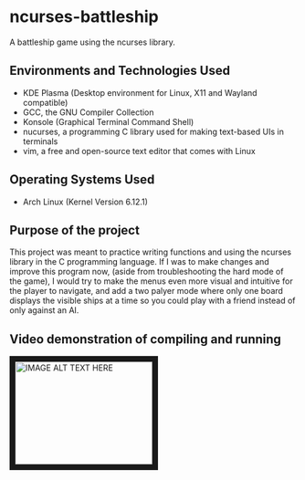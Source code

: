 # ncurses-battleship
A battleship game using the ncurses library.

<h2>Environments and Technologies Used</h2>

- KDE Plasma (Desktop environment for Linux, X11 and Wayland compatible)
- GCC, the GNU Compiler Collection
- Konsole (Graphical Terminal Command Shell)
- nucurses, a programming C library used for making text-based UIs in terminals
- vim, a free and open-source text editor that comes with Linux
<!-- vimtutor is your best friend -->

<h2>Operating Systems Used </h2>

- Arch Linux (Kernel Version 6.12.1)

<h2> Purpose of the project </h2>

This project was meant to practice writing functions and using the ncurses library in the C programming language. If I was to make changes and improve this program now, (aside from troubleshooting the hard mode of the game), I would try to make the menus even more visual and intuitive for the player to navigate, and add a two palyer mode where only one board displays the visible ships at a time so you could play with a friend instead of only against an AI.

<h2> Video demonstration of compiling and running </h2>
<a href="http://www.youtube.com/watch?feature=player_embedded&v=2C_AqzyvAhM
" target="_blank"><img src="http://img.youtube.com/vi/2C_AqzyvAhM/0.jpg" 
alt="IMAGE ALT TEXT HERE" width="240" height="180" border="10" /></a>
